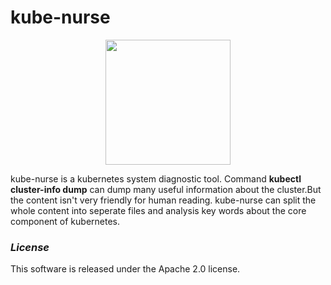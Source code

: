 # kube-nurse
<p style="text-align:center"><img width="200px" src="https://kube-nurse.oss-cn-beijing.aliyuncs.com/kube-nurse.png"/></p>
kube-nurse is a kubernetes system diagnostic tool. Command <b>kubectl cluster-info dump</b> can dump many useful information about the cluster.But the content isn't very friendly for human reading. kube-nurse can split the whole content into seperate files and analysis key words about the core component of kubernetes. 

### *License*
This software is released under the Apache 2.0 license.
